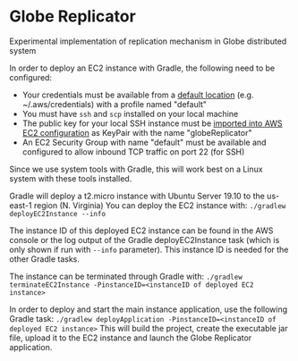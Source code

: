 # Globe Replicator
Experimental implementation of replication mechanism in Globe distributed system

In order to deploy an EC2 instance with Gradle, the following need to be configured:
- Your credentials must be available from a [default location](https://docs.aws.amazon.com/sdk-for-java/v2/developer-guide/credentials.html) (e.g. ~/.aws/credentials) with a profile named "default"
- You must have `ssh` and `scp` installed on your local machine
- The public key for your local SSH instance must be [imported into AWS EC2 configuration](https://docs.aws.amazon.com/AWSEC2/latest/UserGuide/ec2-key-pairs.html#how-to-generate-your-own-key-and-import-it-to-aws) as KeyPair with the name "globeReplicator"
- An EC2 Security Group with name "default" must be available and configured to allow inbound TCP traffic on port 22 (for SSH)

Since we use system tools with Gradle, this will work best on a Linux system with these tools installed.

Gradle will deploy a t2.micro instance with Ubuntu Server 19.10 to the us-east-1 region (N. Virginia)
You can deploy the EC2 instance with:
`./gradlew deployEC2Instance --info`

The instance ID of this deployed EC2 instance can be found in the AWS console or the log output of the Gradle deployEC2Instance task (which is only shown if run with `--info` parameter). This instance ID is needed for the other Gradle tasks.

The instance can be terminated through Gradle with:
`./gradlew terminateEC2Instance -PinstanceID=<instanceID of deployed EC2 instance>`

In order to deploy and start the main instance application, use the following Gradle task:
`./gradlew deployApplication -PinstanceID=<instanceID of deployed EC2 instance>`
This will build the project, create the executable jar file, upload it to the EC2 instance and launch the Globe Replicator application.

